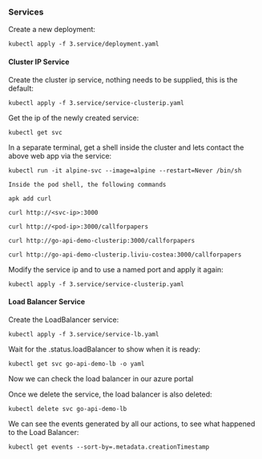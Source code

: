 ### Services

Create a new deployment:

`kubectl apply -f 3.service/deployment.yaml`

#### Cluster IP Service

Create the cluster ip service, nothing needs to be supplied, this is the default:

`kubectl apply -f 3.service/service-clusterip.yaml`

Get the ip of the newly created service:

`kubectl get svc`

In a separate terminal, get a shell inside the cluster and lets contact the above web app via the service:

`kubectl run -it alpine-svc --image=alpine --restart=Never /bin/sh`

    Inside the pod shell, the following commands

    apk add curl

    curl http://<svc-ip>:3000

    curl http://<pod-ip>:3000/callforpapers

    curl http://go-api-demo-clusterip:3000/callforpapers

    curl http://go-api-demo-clusterip.liviu-costea:3000/callforpapers

Modify the service ip and to use a named port and apply it again:

`kubectl apply -f 3.service/service-clusterip.yaml`


#### Load Balancer Service

Create the LoadBalancer service:

`kubectl apply -f 3.service/service-lb.yaml`

Wait for the .status.loadBalancer to show when it is ready:

`kubectl get svc go-api-demo-lb -o yaml`

Now we can check the load balancer in our azure portal

Once we delete the service, the load balancer is also deleted:

`kubectl delete svc go-api-demo-lb`

We can see the events generated by all our actions, to see what happened to the Load Balancer:

`kubectl get events --sort-by=.metadata.creationTimestamp`



